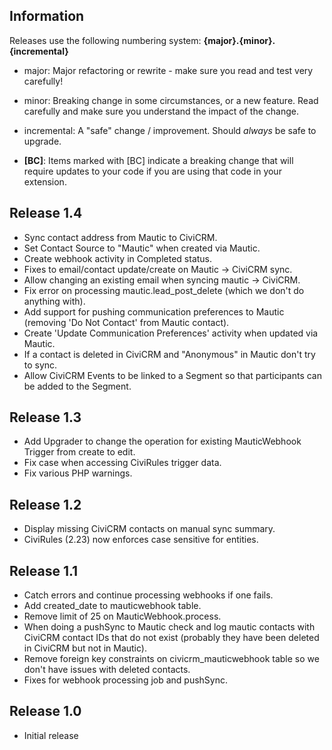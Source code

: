 ## Information

Releases use the following numbering system:
**{major}.{minor}.{incremental}**

* major: Major refactoring or rewrite - make sure you read and test very carefully!
* minor: Breaking change in some circumstances, or a new feature. Read carefully and make sure you understand the impact of the change.
* incremental: A "safe" change / improvement. Should *always* be safe to upgrade.

* **[BC]**: Items marked with [BC] indicate a breaking change that will require updates to your code if you are using that code in your extension.

## Release 1.4

* Sync contact address from Mautic to CiviCRM.
* Set Contact Source to "Mautic" when created via Mautic.
* Create webhook activity in Completed status.
* Fixes to email/contact update/create on Mautic -> CiviCRM sync.
* Allow changing an existing email when syncing mautic -> CiviCRM.
* Fix error on processing mautic.lead_post_delete (which we don't do anything with).
* Add support for pushing communication preferences to Mautic (removing 'Do Not Contact' from Mautic contact).
* Create 'Update Communication Preferences' activity when updated via Mautic.
* If a contact is deleted in CiviCRM and "Anonymous" in Mautic don't try to sync.
* Allow CiviCRM Events to be linked to a Segment so that participants can be added to the Segment.

## Release 1.3

* Add Upgrader to change the operation for existing MauticWebhook Trigger from create to edit.
* Fix case when accessing CiviRules trigger data.
* Fix various PHP warnings.

## Release 1.2

* Display missing CiviCRM contacts on manual sync summary.
* CiviRules (2.23) now enforces case sensitive for entities.

## Release 1.1

* Catch errors and continue processing webhooks if one fails.
* Add created_date to mauticwebhook table.
* Remove limit of 25 on MauticWebhook.process.
* When doing a pushSync to Mautic check and log mautic contacts with CiviCRM contact IDs that do not exist (probably they have been deleted in CiviCRM but not in Mautic).
* Remove foreign key constraints on civicrm_mauticwebhook table so we don't have issues with deleted contacts.
* Fixes for webhook processing job and pushSync.

## Release 1.0

* Initial release
